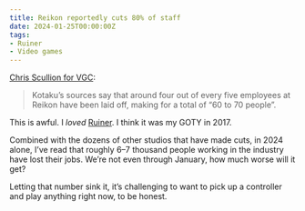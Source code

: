 ```yaml
---
title: Reikon reportedly cuts 80% of staff
date: 2024-01-25T00:00:00Z
tags:
- Ruiner
- Video games
---
```

[Chris Scullion for VGC](https://www.videogameschronicle.com/news/ruiner-studio-reikon-games-has-reportedly-laid-off-around-80-off-its-staff/):

> Kotaku’s sources say that around four out of every five employees at Reikon have been laid off, making for a total of “60 to 70 people”.

This is awful. I *loved* [Ruiner](https://www.igdb.com/games/ruiner). I think it was my GOTY in 2017.

Combined with the dozens of other studios that have made cuts, in 2024 alone, I’ve read that roughly 6–7 thousand people working in the industry have lost their jobs. We’re not even through January, how much worse will it get?

Letting that number sink it, it’s challenging to want to pick up a controller and play anything right now, to be honest.